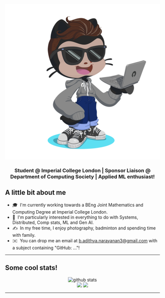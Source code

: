 ![Octocat!](octocat.png)
<h3 align="center">Student @ Imperial College London | Sponsor Liaison @ Department of Computing Society | Applied ML enthusiast! </h3>

## A little bit about me

- 🎓 &nbsp;I'm currently working towards a BEng Joint Mathematics and Computing Degree at Imperial College London. 
- 🌱 &nbsp;I'm particularly interested in everything to do with Systems, Distributed, Comp stats, ML and Gen AI.
- ✍️ &nbsp;In my free time, I enjoy photography, badminton and spending time with family.
- ✉️ &nbsp;You can drop me an email at b.adithya.narayanan3@gmail.com with a subject containing "GitHub: ..."!

---
## Some cool stats!

<p  align="center">
  <img src="http://github-profile-summary-cards.vercel.app/api/cards/profile-details?username=adithya-n05&theme=nord_dark" alt="github stats"></br>
  <img src="http://github-profile-summary-cards.vercel.app/api/cards/stats?username=adithya-n05&theme=nord_dark">
  <img src="http://github-profile-summary-cards.vercel.app/api/cards/most-commit-language?username=adithya-n05&theme=nord_dark"></br></p>

---